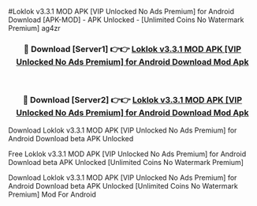 #Loklok v3.3.1 MOD APK [VIP Unlocked No Ads Premium] for Android Download [APK-MOD] - APK Unlocked - [Unlimited Coins No Watermark Premium] ag4zr



<div align="center">

<h3>🔴 Download [Server1] 👉👉 <a href="https://momento.my/?title=Loklok_v3.3.1_MOD_APK_[VIP_Unlocked_No_Ads_Premium]_for_Android_Download">Loklok v3.3.1 MOD APK [VIP Unlocked No Ads Premium] for Android Download Mod Apk</a></h3><br>

<h3>🔴 Download [Server2] 👉👉 <a href="https://momento.my/?title=Loklok_v3.3.1_MOD_APK_[VIP_Unlocked_No_Ads_Premium]_for_Android_Download">Loklok v3.3.1 MOD APK [VIP Unlocked No Ads Premium] for Android Download Mod Apk</a></h3>
</div>



Download Loklok v3.3.1 MOD APK [VIP Unlocked No Ads Premium] for Android Download beta APK Unlocked

Free Loklok v3.3.1 MOD APK [VIP Unlocked No Ads Premium] for Android Download beta APK Unlocked [Unlimited Coins No Watermark Premium]

Download Loklok v3.3.1 MOD APK [VIP Unlocked No Ads Premium] for Android Download beta APK Unlocked [Unlimited Coins No Watermark Premium] Mod For Android
